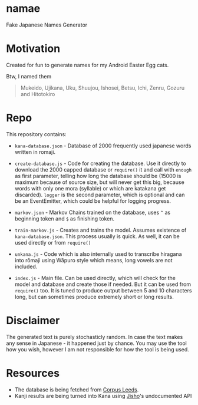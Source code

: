 # namae
Fake Japanese Names Generator

# Motivation
Created for fun to generate names for
my Android Easter Egg cats.

Btw, I named them
> Mukeido, Ujikana, Uku, Shuujou,
> Ishosei, Betsu, Ichi, Zenru,
> Gozuru and Hitotokiro

# Repo
This repository contains:

* `kana-database.json` -
Database of 2000 frequently used japanese
words written in romaji.

* `create-database.js` -
Code for creating the database. Use it directly
to download the 2000 capped database
or `require()` it and call with `enough` as first
parameter, telling how long the database should be
(15000 is maximum because of source size,
but will never get this big, because words with only
one mora (syllable) or which are katakana get discarded).
`logger` is the second parameter, which is optional and
can be an EventEmitter, which could be helpful
for logging progress.

* `markov.json` -
Markov Chains trained on the database, uses `^` as
beginning token and `$` as finishing token.

* `train-markov.js` -
Creates and trains the model. Assumes existence
of `kana-database.json`. This process usually is quick.
As well, it can be used directly or from `require()`

* `unkana.js` -
Code which is also internally used to transcribe hiragana
into rōmaji using Wāpuro style which means,
long vowels are not included.

* `index.js` -
Main file. Can be used directly, which
will check for the model and database and
create those if needed. But it can be used from
`require()` too. It is tuned to produce output between
5 and 10 characters long, but can sometimes produce extremely
short or long results.

# Disclaimer
The generated text is purely stochasticly random.
In case the text makes any sense in Japanese - it
happened just by chance. You may use the tool how
you wish, however I am not responsible for how
the tool is being used.

# Resources
* The database is being fetched from 
[Corpus Leeds](http://corpus.leeds.ac.uk/frqc/internet-jp.num).
* Kanji results are being turned into Kana using
[Jisho](https://jisho.org/)'s undocumented API
